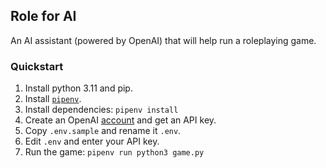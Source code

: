 ## Role for AI

An AI assistant (powered by OpenAI) that will help run a roleplaying game.

### Quickstart

1. Install python 3.11 and pip.
1. Install [`pipenv`](https://pipenv.pypa.io/en/latest/install/#installing-pipenv).
1. Install dependencies: `pipenv install`
1. Create an OpenAI [account](https://openai.com/api/) and get an API key.
1. Copy `.env.sample` and rename it `.env`.
1. Edit `.env` and enter your API key.
1. Run the game: `pipenv run python3 game.py`
